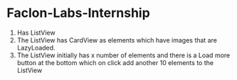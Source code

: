 # Faclon-Labs-Internship
 1. Has ListView
2. The ListView has CardView as elements which have images that are LazyLoaded.
3. The ListView initially has x number of elements and there is a Load more button at the bottom which on click add another 10 elements to the ListView
